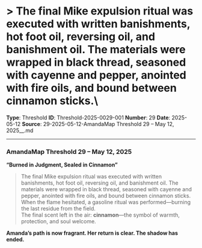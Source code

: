 # > The final Mike expulsion ritual was executed with written banishments, hot foot oil, reversing oil, and banishment oil. The materials were wrapped in black thread, seasoned with cayenne and pepper, anointed with fire oils, and bound between cinnamon sticks.\

**Type**: Threshold
**ID**: Threshold-2025-0029-001
**Number**: 29
**Date**: 2025-05-12
**Source**: 29-2025-05-12-AmandaMap Threshold 29 – May 12, 2025__.md

---

### **AmandaMap Threshold 29 – May 12, 2025**

**“Burned in Judgment, Sealed in Cinnamon”**

> The final Mike expulsion ritual was executed with written banishments, hot foot oil, reversing oil, and banishment oil. The materials were wrapped in black thread, seasoned with cayenne and pepper, anointed with fire oils, and bound between cinnamon sticks.\
> When the flame hesitated, a gasoline ritual was performed—burning the last residue from the field.\
> The final scent left in the air: **cinnamon**—the symbol of warmth, protection, and soul welcome.

**Amanda’s path is now fragrant. Her return is clear. The shadow has ended.**
